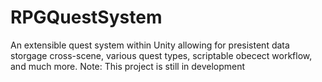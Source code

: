 # RPGQuestSystem
An extensible quest system within Unity allowing for presistent data storgage cross-scene, various quest types, scriptable obecect workflow, and much more.
Note: This project is still in development 
